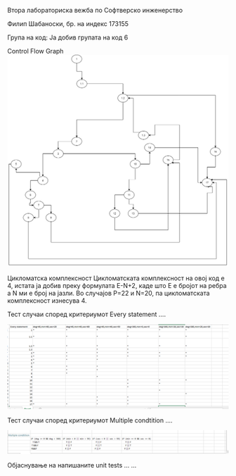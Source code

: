 Втора лабораториска вежба по Софтверско инженерство

Филип Шабаноски, бр. на индекс 173155

Група на код: Ја добив групата на код 6

Control Flow Graph
![](/image/cfg.jpg)

Цикломатска комплексност Цикломатската комплексност на овој код е 4, истата ја добив преку формулата E-N+2, каде што Е е бројот на ребра а N ми е број на јазли. Во случајoв P=22 и N=20, па цикломатската комплексност изнесува 4.

Тест случаи според критериумот Every statement ....

![](/kriteria/pic1.png)

Тест случаи според критериумот Multiple condtition ....


![](/kriteria/pic2.png)

Објаснување на напишаните unit tests ... ...
